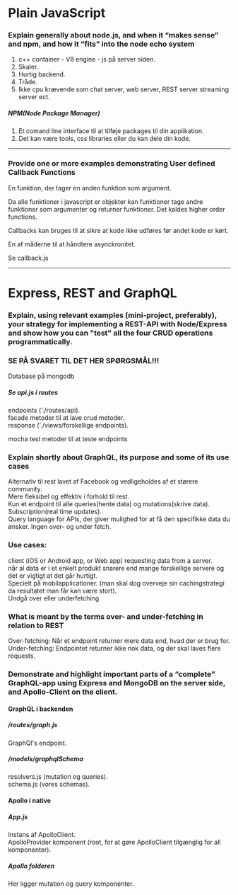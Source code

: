 # Plain JavaScript
### Explain generally about node.js, and when it “makes sense” and npm, and how it “fits” into the node echo system
1. c++ container - V8 engine - js på server siden. 
2. Skaler.  
3. Hurtig backend.  
4. Tråde.  
5. Ikke cpu krævende som chat server, web server, REST server streaming server ect. 

##### NPM(Node Package Manager)
1. Et comand line interface til at tilføje packages til din applikation.  
2. Det kan være tools, css libraries eller du kan dele din kode.  

---
### Provide one or more examples demonstrating User defined Callback Functions
En funktion, der tager en anden funktion som argument.  

Da alle funktioner i javascript er objekter kan funktioner tage andre funktioner som argumenter og returner funktioner. Det kaldes higher order functions.  

Callbacks kan bruges til at sikre at kode ikke udføres før andet kode er kørt.  

En af måderne til at håndtere asynckronitet.  

Se callback.js  

---
# Express, REST and GraphQL
### Explain, using relevant examples (mini-project, preferably), your strategy for implementing a REST-API with Node/Express and show how you can "test" all the four CRUD operations programmatically.
### SE PÅ SVARET TIL DET HER SPØRGSMÅL!!!
Database på mongodb  

##### Se api.js i routes
endpoints ('./routes/api).  
facade metoder til at lave crud metoder.  
response ('./views/forskellige endpoints).  

mocha test metoder til at teste endpoints

### Explain shortly about GraphQL, its purpose and some of its use cases
Alternativ til rest lavet af Facebook og vedligeholdes af et størere community.  
Mere fleksibel og effektiv i forhold til rest.  
Kun et endpoint til alle queries(hente data) og mutations(skrive data). Subscription(real time updates).  
Query language for APIs, der giver mulighed for at få den specifikke data du ønsker.  Ingen over- og under fetch.  

### Use cases: 
client (iOS or Android app, or Web app) requesting data from a server.  
når al data er i et enkelt produkt snarere end mange forskellige servere og det er vigtigt at det går hurtigt.  
Specielt på mobilapplicationer. (man skal dog overveje sin cachingstrategi da resultatet man får kan være stort).  
Undgå over eller underfetching  

### What is meant by the terms over- and under-fetching in relation to REST
Over-fetching: Når et endpoint returner mere data end, hvad der er brug for.  
Under-fetching: Endpointet returner ikke nok data, og der skal laves flere requests.  

### Demonstrate and highlight important parts of a “complete” GraphQL-app using Express and MongoDB on the server side, and Apollo-Client on the client.
#### GraphQL i backenden
##### /routes/graph.js
GraphQl's endpoint.  

##### /models/graphqlSchema
resolvers.js (mutation og queries).  
schema.js (vores schemas).  

#### Apollo i native
##### App.js
Instans af ApolloClient.  
ApolloProvider komponent (root, for at gøre ApolloClient tilgænglig for all komponenter).  

##### Apollo folderen
Her ligger mutation og query komponenter.  
